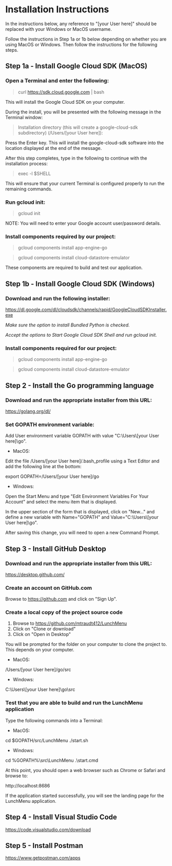 
# Installation Instructions

In the instructions below, any reference to "[your User here]" should be replaced with your Windows or MacOS username.

Follow the instructions in Step 1a or 1b below depending on whether you are using MacOS or Windows. Then follow the instructions for the following steps.

## Step 1a - Install Google Cloud SDK (MacOS)

### Open a Terminal and enter the following: 

>curl <https://sdk.cloud.google.com> | bash

This will install the Google Cloud SDK on your computer. 

During the install, you will be presented with the following message in the Terminal window: 

>Installation directory (this will create a google-cloud-sdk subdirectory) (/Users/[your User here]):

Press the Enter key. This will install the google-cloud-sdk software into the location displayed at the end of the message.

After this step completes, type in the following to continue with the installation process: 

>exec -l $SHELL

This will ensure that your current Terminal is configured properly to run the remaining commands.

### Run gcloud init:

>gcloud init

NOTE: You will need to enter your Google account user/password details. 

### Install components required by our project:

>gcloud components install app-engine-go

>gcloud components install cloud-datastore-emulator

These components are required to build and test our application.

## Step 1b - Install Google Cloud SDK (Windows)

### Download and run the following installer:

https://dl.google.com/dl/cloudsdk/channels/rapid/GoogleCloudSDKInstaller.exe

_Make sure the option to install Bundled Python is checked._

_Accept the options to Start Google Cloud SDK Shell and run gcloud init._

### Install components required for our project:

>gcloud components install app-engine-go

>gcloud components install cloud-datastore-emulator

## Step 2 - Install the Go programming language

### Download and run the appropriate installer from this URL:

https://golang.org/dl/

### Set GOPATH environment variable:

Add User environment variable GOPATH with value "C:\\Users\\[your User here]\\go".

* MacOS:

Edit the file /Users/[your User here]/.bash_profile using a Text Editor and add the following line at the bottom:

export GOPATH=/Users/[your User here]/go

* Windows: 

Open the Start Menu and type "Edit Environment Variables For Your Account" and select the menu item that is displayed.

In the upper section of the form that is displayed, click on "New..." and define a new variable with Name="GOPATH" and Value="C:\\Users\\[your User here]\\go".

After saving this change, you will need to open a new Command Prompt.

## Step 3 - Install GitHub Desktop

### Download and run the appropriate installer from this URL:

https://desktop.github.com/

### Create an account on GitHub.com

Browse to https://github.com and click on "Sign Up".

### Create a local copy of the project source code
1. Browse to https://github.com/mtraudt412/LunchMenu
2. Click on "Clone or download"
3. Click on "Open in Desktop"

You will be prompted for the folder on your computer to clone the project to. This depends on your computer.

* MacOS:

/Users/[your User here]/go/src

* Windows: 

C:\\Users\\[your User here]\\go\\src

### Test that you are able to build and run the LunchMenu application

Type the following commands into a Terminal:

* MacOS:

cd $GOPATH/src/LunchMenu
./start.sh

* Windows: 

cd %GOPATH%\\src\\LunchMenu
.\start.cmd

At this point, you should open a web browser such as Chrome or Safari and browse to: 

http://localhost:8686

If the application started successfully, you will see the landing page for the LunchMenu application.

## Step 4 - Install Visual Studio Code

https://code.visualstudio.com/download

## Step 5 - Install Postman

https://www.getpostman.com/apps
